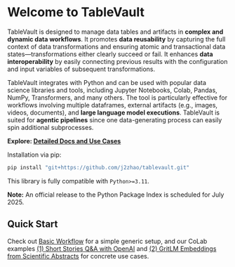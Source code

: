 # Welcome to TableVault

TableVault is designed to manage data tables and artifacts in **complex and dynamic data workflows**. It promotes **data reusability** by capturing the full context of data transformations and ensuring atomic and transactional data states—transformations either clearly succeed or fail. It enhances **data interoperability** by easily connecting previous results with the configuration and input variables of subsequent transformations.


TableVault integrates with Python and can be used with popular data science libraries and tools, including Jupyter Notebooks, Colab, Pandas, NumPy, Transformers, and many others. The tool is particularly effective for workflows involving multiple dataframes, external artifacts (e.g., images, videos, documents), and **large language model executions**. TableVault is suited for **agentic pipelines** since one data-generating process can easily spin additional subprocesses.

**Explore: [Detailed Docs and Use Cases](https://j2zhao.github.io/tablevault/)**

Installation via pip:

```bash
pip install "git+https://github.com/j2zhao/tablevault.git"
```

This library is fully compatible with `Python>=3.11`.

**Note:** An official release to the Python Package Index is scheduled for July 2025.

## Quick Start

Check out [Basic Workflow](https://j2zhao.github.io/tablevault/workflows/workflow/) for a simple generic setup, and our CoLab examples [(1) Short Stories Q&A with OpenAI](https://colab.research.google.com/drive/1vHg5Vb8r1Zax2pKLOX6phPEuIDVhFctC?usp=sharing) and  [(2) GritLM Embeddings from Scientific Abstracts](https://colab.research.google.com/drive/1X4tFpPSfMnQ_Ch0nSNUTmiEcT0Eo40Uj?usp=sharing) for concrete use cases.
